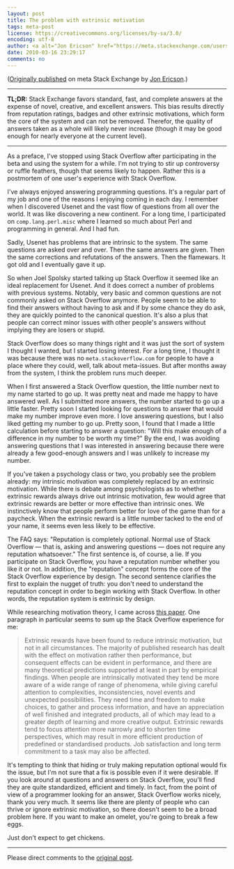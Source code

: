 ```yaml
---
layout: post
title: The problem with extrinsic motivation
tags: meta-post 
license: https://creativecommons.org/licenses/by-sa/3.0/
encoding: utf-8
author: <a alt="Jon Ericson" href="https://meta.stackexchange.com/users/1438/jon-ericson">Jon Ericson</a>
date: 2010-03-16 23:29:17
comments: no
---
```


([Originally published](https://meta.stackexchange.com/q/42481/1438) on meta Stack Exchange by <a alt="Jon Ericson" href="https://meta.stackexchange.com/users/1438/jon-ericson">Jon Ericson</a>.)

---

**TL;DR:** Stack Exchange favors standard, fast, and complete answers at the expense of novel, creative, and excellent answers. This bias results directly from reputation ratings, badges and other extrinsic motivations, which form the core of the system and can not be removed. Therefor, the quality of answers taken as a whole will likely never increase (though it may be good enough for nearly everyone at the current level).

---

As a preface, I've stopped using Stack Overflow after participating in the beta and using the system for a while.  I'm not trying to stir up controversy or ruffle feathers, though that seems likely to happen.  Rather this is a postmortem of one user's experience with Stack Overflow.

I've always enjoyed answering programming questions.  It's a regular part of my job and one of the reasons I enjoying coming in each day.  I remember when I discovered Usenet and the vast flow of questions from all over the world.  It was like discovering a new continent.  For a long time, I participated on `comp.lang.perl.misc` where I learned so much about Perl and programming in general.  And I had fun.

Sadly, Usenet has problems that are intrinsic to the system.  The same questions are asked over and over.  Then the same answers are given.  Then the same corrections and refutations of the answers.  Then the flamewars.  It got old and I eventually gave it up.

So when Joel Spolsky started talking up  Stack Overflow it seemed like an ideal replacement for Usenet.  And it does correct a number of problems with previous systems.  Notably, very basic and common questions are not commonly asked on Stack Overflow anymore.  People seem to be able to find their answers without having to ask and if by some chance they do ask, they are quickly pointed to the canonical question.  It's also a plus that people can correct minor issues with other people's answers without implying they are losers or stupid.

Stack Overflow does so many things right and it was just the sort of system I thought I wanted, but I started losing interest.  For a long time, I thought it was because there was no `meta.stackoverflow.com` for people to have a place where they could, well, talk about meta-issues.  But after months away from the system, I think the problem runs much deeper.

When I first answered a Stack Overflow question, the little number next to my name started to go up.  It was pretty neat and made me happy to have answered well.  As I submitted more answers, the number started to go up a little faster.  Pretty soon I started looking for questions to answer that would make my number improve even more.  I love answering questions, but I also liked getting my number to go up.  Pretty soon, I found that I made a little calculation before starting to answer a question: "Will this make enough of a difference in my number to be worth my time?"  By the end, I was avoiding answering questions that I was interested in answering because there were already a few good-enough answers and I was unlikely to increase my number.

If you've taken a psychology class or two, you probably see the problem already: my intrinsic motivation was completely replaced by an extrinsic motivation.  While there is debate among psychologists as to whether extrinsic rewards always drive out intrinsic motivation, few would agree that extrinsic rewards are better or more effective than intrinsic ones.  We instinctively know that people perform better for love of the game than for a paycheck.  When the extrinsic reward is a little number tacked to the end of your name, it seems even less likely to be effective.

The FAQ says: "Reputation is completely optional. Normal use of Stack Overflow — that is, asking and answering questions — does not require any reputation whatsoever."  The first sentence is, of course, a lie.  If you participate on Stack Overflow, you have a reputation number whether you like it or not.  In addition, the "reputation" concept forms the core of the Stack Overflow experience by design.  The second sentence clarifies the first to explain the nugget of truth: you don't need to understand the reputation concept in order to begin working with Stack Overflow.  In other words, the reputation system is extrinsic by design.

While researching motivation theory, I came across [this paper][1].  One paragraph in particular seems to sum up the Stack Overflow experience for me:

> Extrinsic rewards have been found to reduce intrinsic motivation, but not in all circumstances. The majority of published research has dealt with the effect on motivation rather then performance, but consequent effects can be evident in performance, and there are many theoretical predictions supported at least in part by empirical findings. When people are intrinsically motivated they tend be more aware of a wide range of range of phenomena, while giving careful attention to complexities, inconsistencies, novel events and unexpected possibilities. They need time and freedom to make choices, to gather and process information, and have an appreciation of well finished and integrated products, all of which may lead to a greater depth of learning and more creative output. Extrinsic rewards tend to focus attention more narrowly and to shorten time perspectives, which may result in more efficient production of predefined or standardised products. Job satisfaction and long term commitment to a task may also be affected.

It's tempting to think that hiding or truly making reputation optional would fix the issue, but I'm not sure that a fix is possible even if it were desirable.  If you look around at questions and answers on Stack Overflow, you'll find they are quite standardized, efficient and timely.  In fact, from the point of view of a programmer looking for an answer, Stack Overflow works nicely, thank you very much.  It seems like there are plenty of people who can thrive or ignore extrinsic motivation, so there doesn't seem to be a broad problem here.  If you want to make an omelet, you're going to break a few eggs.

Just don't expect to get chickens.


  [1]: https://www.beswick.info/psychres/management.htm

---

Please direct comments to the [original post](https://meta.stackexchange.com/q/42481/1438).

